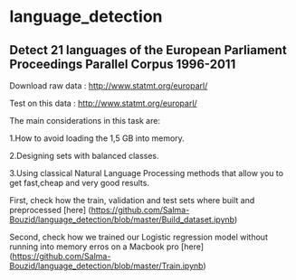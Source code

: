 # language_detection

## Detect 21 languages of the European Parliament Proceedings Parallel Corpus 1996-2011

 Download raw data : http://www.statmt.org/europarl/
 
 Test on this data : http://www.statmt.org/europarl/

The main considerations in this task are:

1.How to avoid loading the 1,5 GB into memory. 

2.Designing sets with balanced classes. 

3.Using classical Natural Language Processing methods that allow you to get fast,cheap and very good results. 

First, check how the train, validation and test sets where built and preprocessed [here] (https://github.com/Salma-Bouzid/language_detection/blob/master/Build_dataset.ipynb) 

Second, check how we trained our Logistic regression model without running into memory erros on a Macbook pro [here] (https://github.com/Salma-Bouzid/language_detection/blob/master/Train.ipynb)

